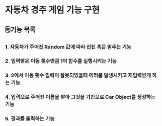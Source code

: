 자동차 경주 게임 기능 구현
======================

🗒️기능 목록
--------
### 1. 자동차가 주어진 Random 값에 따라 전진 혹은 멈추는 기능
### 2. 입력받은 이동 횟수만큼 1의 함수를 실행시키는 기능
### 3. 2에서 이동 횟수 입력이 잘못되었을때 에러를 발생시키고 재입력받게 하는 기능
### 4. 입력으로 주어진 이름을 받아 그것을  기반으로 Car Object를 생성하는 기능
### 5. 결과를 출력하는 기능

